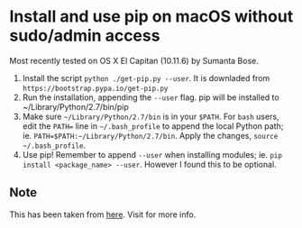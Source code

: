 # Install and use pip on macOS without sudo/admin access

Most recently tested on OS X El Capitan (10.11.6) by Sumanta Bose.

1. Install the script `python ./get-pip.py --user`. It is downladed from `https://bootstrap.pypa.io/get-pip.py`
2. Run the installation, appending the `--user` flag. pip will be installed to ~/Library/Python/2.7/bin/pip
3. Make sure `~/Library/Python/2.7/bin` is in your `$PATH`. For `bash` users, edit the `PATH=` line in `~/.bash_profile` to append the local Python path; ie. `PATH=$PATH:~/Library/Python/2.7/bin`. Apply the changes, `source ~/.bash_profile`.
4. Use pip! Remember to append `--user` when installing modules; ie. `pip install <package_name> --user`. However I found this to be optional.

## Note

This has been taken from [here](https://gist.github.com/haircut/14705555d58432a5f01f9188006a04ed). Visit for more info.